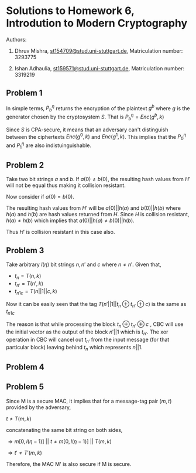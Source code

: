 # Solutions to Homework 6, Introdution to Modern Cryptography
Authors:

1. Dhruv Mishra, st154709@stud.uni-stuttgart.de, Matriculation number: 3293775

2. Ishan Adhaulia, st159571@stud.uni-stuttgart.de, Matriculation number: 3319219


## Problem 1
In simple terms, $P^\eta_b$ returns the encryption of the plaintext $g^b$ where $g$ is the generator chosen by the cryptosystem $S$. That is $P^\eta_b = Enc(g^b, k)$

Since $S$ is CPA-secure, it means that an adversary can't distinguish between the ciphertexts $Enc(g^0, k)$ and $Enc(g^1, k)$. This implies that the $P^\eta_0$ and $P^\eta_1$ are also indistuinguishable.

## Problem 2
Take two bit strings $a$ and $b$. If $a(0) \not= b(0)$, the resulting hash values from $H'$ will not be equal thus making it collision resistant.

Now consider if $a(0) = b(0)$.

The resulting hash values from $H'$ will be $a(0) || h(a)$ and $b(0)||h(b)$ where $h(a)$ and $h(b)$ are hash values returned from $H$. Since $H$ is collision resistant, $h(a) \not= h(b)$ which implies that $a(0)||h(a) \not= b(0)||h(b)$.

Thus $H'$ is collision resistant in this case also.

## Problem 3
Take arbitrary $l(\eta)$ bit strings $n, n'$ and $c$ where $n \not= n'$. Given that,

- $t_n = T(n, k)$
- $t_{n'} = T(n', k)$
- $t_{n1c} = T(n||1||c, k)$

Now it can be easily seen that the tag $T(n'||1||t_n\oplus t_{n'} \oplus c)$ is the same as $t_{n1c}$

The reason is that while processing the block $t_n\oplus t_{n'} \oplus c$ , CBC will use the initial vector as the output of the block $n'||1$ which is $t_{n'}$. The xor operation in CBC will cancel out $t_{n'}$ from the input message (for that particular block) leaving behind $t_n$ which represents $n||1$.

## Problem 4

## Problem 5
Since M is a secure MAC, it implies that for a message-tag pair $(m,t)$ provided by the adversary,

$t \not= T(m,k)$

concatenating the same bit string on both sides,

$\Rightarrow m[0, l(\eta -1)]\ ||\ t \not= m[0, l(\eta -1)]\ ||\ T(m,k)$

$\Rightarrow t' \not= T'(m,k)$

Therefore, the MAC M' is also secure if M is secure.